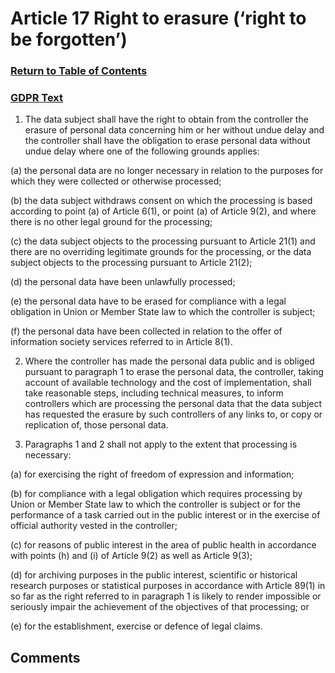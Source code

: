 # Article 17 Right to erasure (‘right to be forgotten’)

### [Return to Table of Contents](https://github.com/mitmedialab/Consent-HackDay/blob/master/Legal/GDPR%20Markdown/Table%20of%20Contents.md)

### [GDPR Text](https://eur-lex.europa.eu/legal-content/EN/TXT/HTML/?uri=CELEX:32016R0679&from=EN#d1e2606-1-1)

1.   The data subject shall have the right to obtain from the controller the erasure of personal data concerning him or her without undue delay and the controller shall have the obligation to erase personal data without undue delay where one of the following grounds applies:

(a)
the personal data are no longer necessary in relation to the purposes for which they were collected or otherwise processed;

(b)
the data subject withdraws consent on which the processing is based according to point (a) of Article 6(1), or point (a) of Article 9(2), and where there is no other legal ground for the processing;

(c)
the data subject objects to the processing pursuant to Article 21(1) and there are no overriding legitimate grounds for the processing, or the data subject objects to the processing pursuant to Article 21(2);

(d)
the personal data have been unlawfully processed;

(e)
the personal data have to be erased for compliance with a legal obligation in Union or Member State law to which the controller is subject;

(f)
the personal data have been collected in relation to the offer of information society services referred to in Article 8(1).

2.   Where the controller has made the personal data public and is obliged pursuant to paragraph 1 to erase the personal data, the controller, taking account of available technology and the cost of implementation, shall take reasonable steps, including technical measures, to inform controllers which are processing the personal data that the data subject has requested the erasure by such controllers of any links to, or copy or replication of, those personal data.

3.   Paragraphs 1 and 2 shall not apply to the extent that processing is necessary:

(a)
for exercising the right of freedom of expression and information;

(b)
for compliance with a legal obligation which requires processing by Union or Member State law to which the controller is subject or for the performance of a task carried out in the public interest or in the exercise of official authority vested in the controller;

(c)
for reasons of public interest in the area of public health in accordance with points (h) and (i) of Article 9(2) as well as Article 9(3);

(d)
for archiving purposes in the public interest, scientific or historical research purposes or statistical purposes in accordance with Article 89(1) in so far as the right referred to in paragraph 1 is likely to render impossible or seriously impair the achievement of the objectives of that processing; or

(e)
for the establishment, exercise or defence of legal claims.


## Comments
